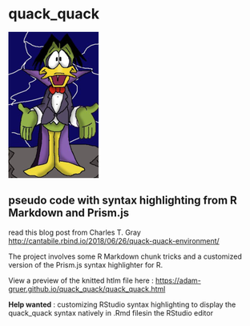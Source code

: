 # quack_quack
![Count Duckula](img/duckula.png "Picture of count duckula")

## pseudo code with syntax highlighting from R Markdown and Prism.js

read this blog post from Charles T. Gray http://cantabile.rbind.io/2018/06/26/quack-quack-environment/

The project involves some R Markdown chunk tricks and a customized version of the Prism.js syntax highlighter for R.

View a preview of the knitted htlm file here : https://adam-gruer.github.io/quack_quack/quack_quack.html

**Help wanted** : customizing RStudio syntax highlighting to display the quack_quack syntax natively in .Rmd filesin the RStudio editor

